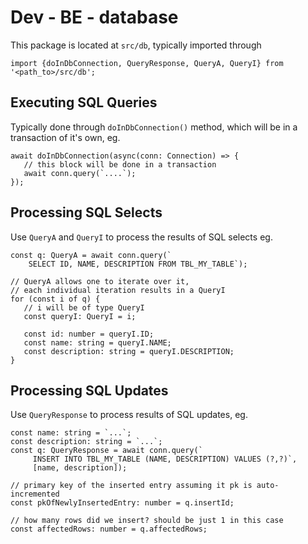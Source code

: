 # Dev - BE - database

This package is located at `src/db`, typically imported through

```text
import {doInDbConnection, QueryResponse, QueryA, QueryI} from '<path_to>/src/db';
```

## Executing SQL Queries

Typically done through `doInDbConnection()` method, which will be in a transaction of it's own, eg.

```text
await doInDbConnection(async(conn: Connection) => {
   // this block will be done in a transaction
   await conn.query(`....`);
});
```

## Processing SQL Selects

Use `QueryA` and `QueryI` to process the results of SQL selects eg.

```text
const q: QueryA = await conn.query(`
    SELECT ID, NAME, DESCRIPTION FROM TBL_MY_TABLE`);

// QueryA allows one to iterate over it, 
// each individual iteration results in a QueryI
for (const i of q) {
   // i will be of type QueryI
   const queryI: QueryI = i;
   
   const id: number = queryI.ID;
   const name: string = queryI.NAME;
   const description: string = queryI.DESCRIPTION;
}
```

## Processing SQL Updates

Use `QueryResponse` to process results of SQL updates, eg.

```text
const name: string = `...`;
const description: string = `...`;
const q: QueryResponse = await conn.query(`
     INSERT INTO TBL_MY_TABLE (NAME, DESCRIPTION) VALUES (?,?)`, 
     [name, description]);

// primary key of the inserted entry assuming it pk is auto-incremented
const pkOfNewlyInsertedEntry: number = q.insertId;

// how many rows did we insert? should be just 1 in this case
const affectedRows: number = q.affectedRows; 
          
```

